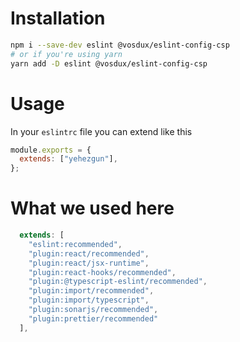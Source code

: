 # Installation

```bash
npm i --save-dev eslint @vosdux/eslint-config-csp
# or if you're using yarn
yarn add -D eslint @vosdux/eslint-config-csp
```

# Usage

In your `eslintrc` file you can extend like this

```js
module.exports = {
  extends: ["yehezgun"],
};
```

# What we used here

```js
  extends: [
    "eslint:recommended",
    "plugin:react/recommended",
    "plugin:react/jsx-runtime",
    "plugin:react-hooks/recommended",
    "plugin:@typescript-eslint/recommended",
    "plugin:import/recommended",
    "plugin:import/typescript",
    "plugin:sonarjs/recommended",
    "plugin:prettier/recommended"
  ],
```